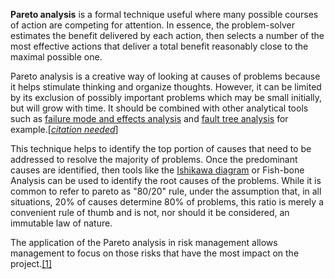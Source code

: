 **Pareto analysis** is a formal technique useful where many possible courses of action are competing for attention. In essence, the problem-solver estimates the benefit delivered by each action, then selects a number of the most effective actions that deliver a total benefit reasonably close to the maximal possible one.

Pareto analysis is a creative way of looking at causes of problems because it helps stimulate thinking and organize thoughts. However, it can be limited by its exclusion of possibly important problems which may be small initially, but will grow with time. It should be combined with other analytical tools such as [failure mode and effects analysis](https://en.wikipedia.org/wiki/Failure_mode_and_effects_analysis "Failure mode and effects analysis") and [fault tree analysis](https://en.wikipedia.org/wiki/Fault_tree_analysis "Fault tree analysis") for example.[_[citation needed](https://en.wikipedia.org/wiki/Wikipedia:Citation_needed "Wikipedia:Citation needed")_]

This technique helps to identify the top portion of causes that need to be addressed to resolve the majority of problems. Once the predominant causes are identified, then tools like the [Ishikawa diagram](https://en.wikipedia.org/wiki/Ishikawa_diagram "Ishikawa diagram") or Fish-bone Analysis can be used to identify the root causes of the problems. While it is common to refer to pareto as "80/20" rule, under the assumption that, in all situations, 20% of causes determine 80% of problems, this ratio is merely a convenient rule of thumb and is not, nor should it be considered, an immutable law of nature.

The application of the Pareto analysis in risk management allows management to focus on those risks that have the most impact on the project.[[1]](https://en.wikipedia.org/wiki/Pareto_analysis#cite_note-1)